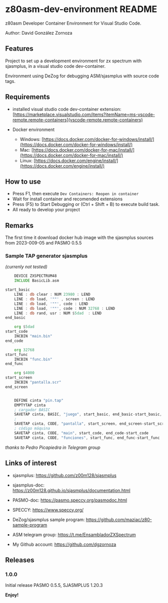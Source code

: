 # z80asm-dev-environment README

z80asm Developer Container Environment for Visual Studio Code.

Author: David González Zornoza

## Features

Project to set up a development environment for zx spectrum with sjasmplus, in a visual studio code dev-container.

Environment using DeZog for debugging ASM/sjasmplus with source code tags.

## Requirements

- installed visual studio code dev-container extension:
  [https://marketplace.visualstudio.com/items?itemName=ms-vscode-remote.remote-containers](vscode-remote.remote-containers)

- Docker environment
  - Windows: [https://docs.docker.com/docker-for-windows/install/](https://docs.docker.com/docker-for-windows/install/)
  - Mac: [https://docs.docker.com/docker-for-mac/install/](https://docs.docker.com/docker-for-mac/install/)
  - Linux: [https://docs.docker.com/engine/install/](https://docs.docker.com/engine/install/)

## How to use

- Press F1, then execute `Dev Containers: Reopen in container`
- Wait for install container and recomended extensions
- Press (F5) to Start Debugging or (Ctrl + Shift + B) to execute build task.
- All ready to develop your project

## Remarks

The first time it download docker hub image with the sjasmplus sources from 2023-009-05 and PASMO 0.5.5

### Sample TAP generator sjasmplus

*(currenly not tested)*

```asm
    DEVICE ZXSPECTRUM48
    INCLUDE BasicLib.asm

start_basic
    LINE : db clear : NUM 23980 : LEND
    LINE : db load, '""' , screen : LEND
    LINE : db load, '""', code : LEND
    LINE : db load, '""', code : NUM 32768 : LEND
    LINE : db rand, usr : NUM $5dad  : LEND
end_basic

    org $5dad
start_code
    INCBIN "main.bin"
end_code

    org 32768
start_func
    INCBIN "func.bin"
end_func

    org $4000
start_screen
    INCBIN "pantalla.scr"
end_screen


    DEFINE cinta "pin.tap"
    EMPTYTAP cinta
    ; cargador BASIC
    SAVETAP cinta, BASIC, "juego", start_basic, end_basic-start_basic, 10
    ;
    SAVETAP cinta, CODE, "pantalla", start_screen, end_screen-start_screen
    ; código máquina
    SAVETAP cinta, CODE, "main", start_code, end_code-start_code
    SAVETAP cinta, CODE, "funciones", start_func, end_func-start_func
```

*thanks to Pedro Picapiedra in Telegram group*

## Links of interest

- sjasmplus: <https://github.com/z00m128/sjasmplus>
- sjasmplus-doc: <https://z00m128.github.io/sjasmplus/documentation.html>
- PASMO-doc: <https://pasmo.speccy.org/pasmodoc.html>
- SPECCY: <https://www.speccy.org/>

- DeZog/sjasmplus sample program: <https://github.com/maziac/z80-sample-program>
- ASM telegram group: <https://t.me/EnsambladorZXSpectrum>

- My Github account: <https://github.com/dgzornoza>

## Releases

### 1.0.0

Initial release PASMO 0.5.5, SJASMPLUS 1.20.3

**Enjoy!**
